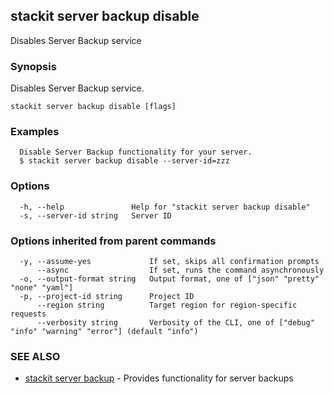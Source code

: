 ## stackit server backup disable

Disables Server Backup service

### Synopsis

Disables Server Backup service.

```
stackit server backup disable [flags]
```

### Examples

```
  Disable Server Backup functionality for your server.
  $ stackit server backup disable --server-id=zzz
```

### Options

```
  -h, --help               Help for "stackit server backup disable"
  -s, --server-id string   Server ID
```

### Options inherited from parent commands

```
  -y, --assume-yes             If set, skips all confirmation prompts
      --async                  If set, runs the command asynchronously
  -o, --output-format string   Output format, one of ["json" "pretty" "none" "yaml"]
  -p, --project-id string      Project ID
      --region string          Target region for region-specific requests
      --verbosity string       Verbosity of the CLI, one of ["debug" "info" "warning" "error"] (default "info")
```

### SEE ALSO

* [stackit server backup](./stackit_server_backup.md)	 - Provides functionality for server backups

